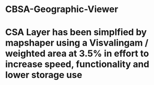 # CBSA-Geographic-Viewer

# CSA Layer has been simplfied by mapshaper using a Visvalingam / weighted area at 3.5% in effort to increase speed, functionality and lower storage use

